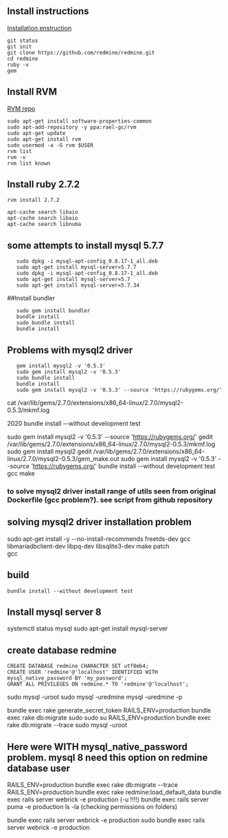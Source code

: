 ## Install instructions
[Installation enstruction](https://www.redmine.org/projects/redmine/wiki/redmineinstall)
```
git status
git init
git clone https://github.com/redmine/redmine.git
cd redmine
ruby -v
gem
```
## Install RVM 
[RVM repo](https://github.com/rvm/ubuntu_rvm)
```
sudo apt-get install software-properties-common
sudo apt-add-repository -y ppa:rael-gc/rvm
sudo apt-get update
sudo apt-get install rvm
sudo usermod -a -G rvm $USER
rvm list
rvm -v
rvm list known
```
## Install ruby 2.7.2
```
rvm install 2.7.2

```
```
apt-cache search libaio
apt-cache search libaio
apt-cache search libnuma
```
## some attempts to install mysql 5.7.7
```
   sudo dpkg -i mysql-apt-config_0.8.17-1_all.deb 
   sudo apt-get install mysql-server=5.7.7
   sudo dpkg -i mysql-apt-config_0.8.17-1_all.deb 
   sudo apt-get install mysql-server=5.7
   sudo apt-get install mysql-server=5.7.34
```


##Install bundler
```
   sudo gem install bundler
   bundle install
   sudo bundle install
   bundle install
```
## Problems with mysql2 driver
```
   gem install mysql2 -v '0.5.3'
   sudo gem install mysql2 -v '0.5.3'
   sudo bundle install
   bundle install
   sudo gem install mysql2 -v '0.5.3' --source 'https://rubygems.org/'
 ```
  
   cat /var/lib/gems/2.7.0/extensions/x86_64-linux/2.7.0/mysql2-0.5.3/mkmf.log
   
 2020  bundle install --without development test
 
   sudo gem install mysql2 -v '0.5.3' --source 'https://rubygems.org/'
   gedit /var/lib/gems/2.7.0/extensions/x86_64-linux/2.7.0/mysql2-0.5.3/mkmf.log
   sudo gem install mysql2 
   gedit /var/lib/gems/2.7.0/extensions/x86_64-linux/2.7.0/mysql2-0.5.3/gem_make.out
   sudo gem install mysql2 -v '0.5.3' --source 'https://rubygems.org/'
   bundle install --without development test
   gcc
   make
### to solve mysql2 driver install range of utils seen from original Dockerfile (gcc problem?). see script from github repository 
 
## solving mysql2 driver installation problem

   sudo apt-get install -y --no-install-recommends freetds-dev gcc libmariadbclient-dev libpq-dev libsqlite3-dev make patch \
   gcc

## build
```
bundle install --without development test
```
 
## Install mysql server 8
   systemctl status mysql
   sudo apt-get install mysql-server
## create database redmine
```
CREATE DATABASE redmine CHARACTER SET utf8mb4;
CREATE USER 'redmine'@'localhost' IDENTIFIED WITH mysql_native_password BY 'my_password';
GRANT ALL PRIVILEGES ON redmine.* TO 'redmine'@'localhost';
```
 
   sudo mysql -uroot
   sudo mysql -uredmine
   mysql -uredmine -p
 
   bundle exec rake generate_secret_token
   RAILS_ENV=production bundle exec rake db:migrate
   sudo
   sudo su
   RAILS_ENV=production bundle exec rake db:migrate --trace
   sudo mysql -uroot
## Here were WITH mysql_native_password problem. mysql 8 need this option on redmine database user
   RAILS_ENV=production bundle exec rake db:migrate --trace
   RAILS_ENV=production bundle exec rake redmine:load_default_data
   bundle exec rails server webrick -e production (-u !!!!)
   bundle exec rails server puma -e production
   ls -la (checking permissions on folders)

   bundle exec rails server webrick -e production
   sudo bundle exec rails server webrick -e production

